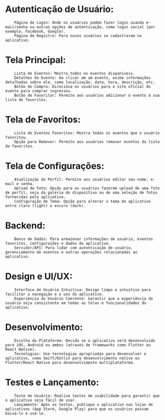 # Autenticação de Usuário:
        Página de Login: Onde os usuários podem fazer login usando e-mail/senha ou outras opções de autenticação, como login social (por exemplo, Facebook, Google).
        Página de Registro: Para novos usuários se cadastrarem no aplicativo.

#   Tela Principal:
        Lista de Eventos: Mostra todos os eventos disponíveis.
        Detalhes do Evento: Ao clicar em um evento, exibe informações detalhadas sobre ele, como localização, data, hora, descrição, etc.
        Botão de Compra: Direciona os usuários para o site oficial do evento para comprar ingressos.
        Botão de Favoritar: Permite aos usuários adicionar o evento à sua lista de favoritos.

#   Tela de Favoritos:
        Lista de Eventos Favoritos: Mostra todos os eventos que o usuário favoritou.
        Opção para Remover: Permite aos usuários remover eventos da lista de favoritos.

#   Tela de Configurações:
        Atualização de Perfil: Permite aos usuários editar seu nome, e-mail e senha.
        Upload de Foto: Opção para os usuários fazerem upload de uma foto de perfil, seja da galeria do dispositivo ou de uma seleção de fotos fornecidas pelo aplicativo.
        Configuração de Tema: Opção para alterar o tema do aplicativo entre claro (light) e escuro (dark).

#   Backend:
        Banco de Dados: Para armazenar informações de usuário, eventos favoritos, configurações e dados do aplicativo.
        Servidor/API: Para lidar com autenticação de usuário, gerenciamento de eventos e outras operações relacionadas ao aplicativo.

#   Design e UI/UX:
        Interface de Usuário Intuitiva: Design limpo e intuitivo para facilitar a navegação e o uso do aplicativo.
        Experiência do Usuário Coerente: Garantir que a experiência do usuário seja consistente em todas as telas e funcionalidades do aplicativo.

#   Desenvolvimento:
        Escolha da Plataforma: Decida se o aplicativo será desenvolvido para iOS, Android ou ambos (através de frameworks como Flutter ou React Native).
        Tecnologias: Use tecnologias apropriadas para desenvolver o aplicativo, como Swift/Kotlin para desenvolvimento nativo ou Flutter/React Native para desenvolvimento multiplataforma.

#   Testes e Lançamento:
        Teste de Usuário: Realize testes de usabilidade para garantir que o aplicativo seja fácil de usar.
        Lançamento: Após os testes, publique o aplicativo nas lojas de aplicativos (App Store, Google Play) para que os usuários possam baixá-lo e usá-lo.
